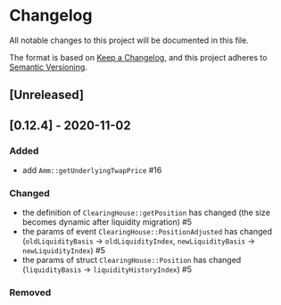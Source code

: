 # Changelog

All notable changes to this project will be documented in this file.

The format is based on [Keep a Changelog](https://keepachangelog.com/en/1.0.0/),
and this project adheres to [Semantic Versioning](https://semver.org/spec/v2.0.0.html).

## [Unreleased]

## [0.12.4] - 2020-11-02
### Added
- add `Amm::getUnderlyingTwapPrice` #16

### Changed
- the definition of `ClearingHouse::getPosition` has changed (the size becomes dynamic after liquidity migration) #5
- the params of event `ClearingHouse::PositionAdjusted` has changed (`oldLiquidityBasis` -> `oldLiquidityIndex`, `newLiquidityBasis` -> `newLiquidityIndex`) #5
- the params of struct `ClearingHouse::Position` has changed (`liquidityBasis` -> `liquidityHistoryIndex`) #5

### Removed